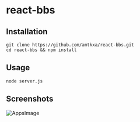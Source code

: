 # react-bbs

## Installation

    git clone https://github.com/amtkxa/react-bbs.git
    cd react-bbs && npm install

## Usage

    node server.js

## Screenshots
![AppsImage](https://user-images.githubusercontent.com/32428472/35762985-913897a8-08e5-11e8-9c39-1d8f3d33d2ba.jpg)
